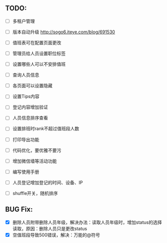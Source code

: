 ## TODO:

- [ ] 多租户管理
- [ ] 版本自动升级 http://sogo6.iteye.com/blog/691530
- [ ] 值班表可在配置页面更改
- [ ] 管理员给人员设置职位标签
- [ ] 设置哪些人可以不安排值班
- [ ] 查询人员信息
- [ ] 各页面可以设置隐藏
- [ ] 设置Tips内容
- [ ] 登记内容增加验证
- [ ] 人员信息排序查看
- [ ] 设置排班时rank不超过值班段人数
- [ ] 打印导出功能
- [ ] 代码优化，要优雅不要污
- [ ] 增加微信墙等活动功能
- [ ] 编写使用手册
- [ ] 人员登记增加登记的时间、设备、IP
- [ ] shuffle开关，随机排序


## BUG Fix:

- [x] 删除人员附带删除人员年级，解决办法：读取人员年级时，增加status的选择读取，原因：删除人员只是更改status
- [x] 空值班段导致500错误，解决：万能的@符号
